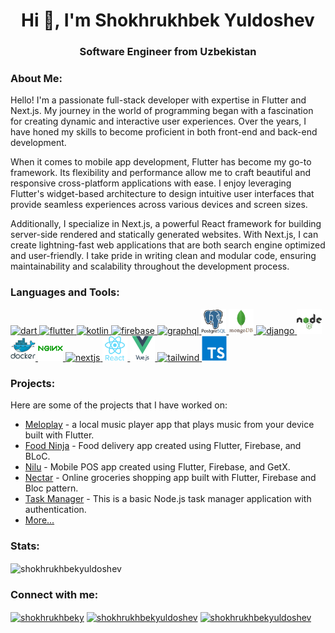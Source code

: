 <h1 align="center">Hi 👋, I'm Shokhrukhbek Yuldoshev</h1>
<h3 align="center">Software Engineer from Uzbekistan</h3>

<h3 align="left">About Me:</h3>
<p>Hello! I'm a passionate full-stack developer with expertise in Flutter and Next.js. My journey in the world of programming began with a fascination for creating dynamic and interactive user experiences. Over the years, I have honed my skills to become proficient in both front-end and back-end development.

When it comes to mobile app development, Flutter has become my go-to framework. Its flexibility and performance allow me to craft beautiful and responsive cross-platform applications with ease. I enjoy leveraging Flutter's widget-based architecture to design intuitive user interfaces that provide seamless experiences across various devices and screen sizes.

Additionally, I specialize in Next.js, a powerful React framework for building server-side rendered and statically generated websites. With Next.js, I can create lightning-fast web applications that are both search engine optimized and user-friendly. I take pride in writing clean and modular code, ensuring maintainability and scalability throughout the development process.
</p>

<h3 align="left">Languages and Tools:</h3>
<p>
  <a href="https://dart.dev" target="_blank" rel="noreferrer">
    <img src="https://www.vectorlogo.zone/logos/dartlang/dartlang-icon.svg" alt="dart" width="40" height="40"/>
  </a>
  <a href="https://flutter.dev" target="_blank" rel="noreferrer">
    <img src="https://www.vectorlogo.zone/logos/flutterio/flutterio-icon.svg" alt="flutter" width="40" height="40"/>
  </a>
  <a href="https://kotlinlang.org" target="_blank" rel="noreferrer"> 
    <img src="https://www.vectorlogo.zone/logos/kotlinlang/kotlinlang-icon.svg" alt="kotlin" width="40" height="40"/> 
  </a>
  <a href="https://firebase.google.com/" target="_blank" rel="noreferrer">
    <img src="https://www.vectorlogo.zone/logos/firebase/firebase-icon.svg" alt="firebase" width="40" height="40"/>
  </a>
  <a href="https://graphql.org" target="_blank" rel="noreferrer">
    <img src="https://www.vectorlogo.zone/logos/graphql/graphql-icon.svg" alt="graphql" width="40" height="40"/>
  </a>
  <a href="https://www.postgresql.org" target="_blank" rel="noreferrer">
    <img src="https://raw.githubusercontent.com/devicons/devicon/master/icons/postgresql/postgresql-original-wordmark.svg" alt="postgresql" width="40" height="40"/>
  </a>
  <a href="https://www.mongodb.com/" target="_blank" rel="noreferrer">
    <img src="https://raw.githubusercontent.com/devicons/devicon/master/icons/mongodb/mongodb-original-wordmark.svg" alt="mongodb" width="40" height="40"/>
  </a>
  <a href="https://www.djangoproject.com/" target="_blank" rel="noreferrer">
    <img src="https://cdn.worldvectorlogo.com/logos/django.svg" alt="django" width="40" height="40"/>
  </a>
  <a href="https://nodejs.org" target="_blank" rel="noreferrer">
    <img src="https://raw.githubusercontent.com/devicons/devicon/master/icons/nodejs/nodejs-original-wordmark.svg" alt="nodejs" width="40" height="40"/>
  </a>
  <a href="https://www.docker.com/" target="_blank" rel="noreferrer"> 
    <img src="https://raw.githubusercontent.com/devicons/devicon/master/icons/docker/docker-original-wordmark.svg" alt="docker" width="40" height="40"/> 
  </a>
  <a href="https://www.nginx.com" target="_blank" rel="noreferrer"> 
    <img src="https://raw.githubusercontent.com/devicons/devicon/master/icons/nginx/nginx-original.svg" alt="nginx" width="40" height="40"/> 
  </a>
  <a href="https://nextjs.org/" target="_blank" rel="noreferrer"> 
    <img src="https://hix-prd-cms.nyc3.digitaloceanspaces.com/logo_0fa1614bb2.webp" alt="nextjs" width="40" height="40"/> 
  </a>
  <a href="https://reactjs.org/" target="_blank" rel="noreferrer">
    <img src="https://raw.githubusercontent.com/devicons/devicon/master/icons/react/react-original-wordmark.svg" alt="react" width="40" height="40"/>
  </a>
  <a href="https://vuejs.org/" target="_blank" rel="noreferrer">
    <img src="https://raw.githubusercontent.com/devicons/devicon/master/icons/vuejs/vuejs-original-wordmark.svg" alt="vuejs" width="40" height="40"/>
  </a>
  <a href="https://tailwindcss.com/" target="_blank" rel="noreferrer"> 
    <img src="https://www.vectorlogo.zone/logos/tailwindcss/tailwindcss-icon.svg" alt="tailwind"   width="40" height="40"/> 
  </a> 
  <a href="https://www.typescriptlang.org/" target="_blank" rel="noreferrer"> 
    <img src="https://raw.githubusercontent.com/devicons/devicon/master/icons/typescript/typescript-original.svg" alt="typescript" width="40" height="40"/> 
  </a>
</p>

<h3 align="left">Projects:</h3>
<p>Here are some of the projects that I have worked on:</p>
<ul>
  <li><a href="https://github.com/shokhrukhbekyuldoshev/Meloplay">Meloplay</a> - a local music player app that plays music from your device built with Flutter.</li>
  <li><a href="https://github.com/shokhrukhbekyuldoshev/Food-Ninja">Food Ninja</a> - Food delivery app created using Flutter, Firebase, and BLoC.</li>
  <li><a href="https://github.com/shokhrukhbekyuldoshev/Nilu">Nilu</a> - Mobile POS app created using Flutter, Firebase, and GetX.</li>
  <li><a href="https://github.com/shokhrukhbekyuldoshev/Nectar">Nectar</a> - Online groceries shopping app built with Flutter, Firebase and Bloc pattern.</li>
  <li><a href="https://github.com/shokhrukhbekyuldoshev/Task-Manager">Task Manager</a> - This is a basic Node.js task manager application with authentication.</li>
  <li><a href="https://github.com/ShokhrukhbekYuldoshev?tab=repositories">More...</a></li>
</ul>



<h3 align="left">Stats:</h3>
<p><img align="center" src="https://github-readme-stats.vercel.app/api?username=shokhrukhbekyuldoshev&show_icons=true&theme=merko&locale=en" alt="shokhrukhbekyuldoshev" /></p>

<h3 align="left">Connect with me:</h3>
<p>
  <a href="https://twitter.com/shokhrukhbeky" target="blank"><img align="center" src="https://raw.githubusercontent.com/rahuldkjain/github-profile-readme-generator/master/src/images/icons/Social/twitter.svg" alt="shokhrukhbeky" height="30" width="40" /></a>
  <a href="https://fb.com/shokhrukhbekyuldoshev" target="blank"><img align="center" src="https://raw.githubusercontent.com/rahuldkjain/github-profile-readme-generator/master/src/images/icons/Social/facebook.svg" alt="shokhrukhbekyuldoshev" height="30" width="40" /></a>
  <a href="https://instagram.com/shokhrukhbekyuldoshev" target="blank"><img align="center" src="https://raw.githubusercontent.com/rahuldkjain/github-profile-readme-generator/master/src/images/icons/Social/instagram.svg" alt="shokhrukhbekyuldoshev" height="30" width="40" /></a>
</p>
